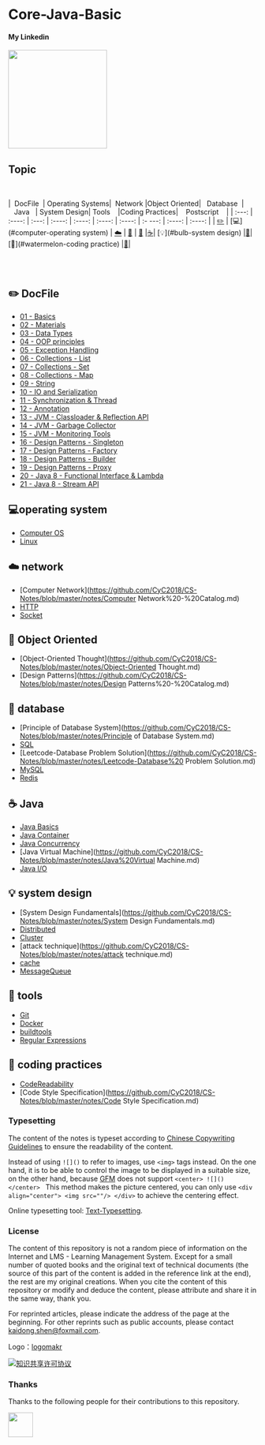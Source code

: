 # Core-Java-Basic

#### My Linkedin

<div align="left">
    <a href="https://www.linkedin.com/in/kaidong-shen/"> <img src="https://www.tmf-group.com/-/media/images/logos/case-study-logos/linkedin.png?h=32%25&w=100%25&la=en&hash=D0E8DD162007F2CF94A6CA31F244DE55E6DBBF8E" width="200px"></a>
</div>

## Topic
<br>

| &nbsp;DocFile&nbsp; | Operating Systems| &nbsp;Network&nbsp;|Object Oriented| &nbsp;&nbsp;Database&nbsp;&nbsp;|&nbsp;&nbsp;&nbsp;Java&nbsp;&nbsp;&nbsp;| System Design| Tools&nbsp;&nbsp;&nbsp; |Coding Practices| &nbsp;&nbsp;&nbsp;Postscript&nbsp;&nbsp;&nbsp; |
| :---: | :----: | :---: | :----: | :----: | :----: | :----: | :- ---: | :----: | :----: |
| [:pencil2:](#pencil2-DocFile) | [:computer:](#computer-operating system) | [:cloud:](#cloud-network) | [:art:](#art-object-oriented) | [:floppy_disk:](#floppy_disk-database) |[:coffee:](#coffee-java)| [:bulb:](#bulb-system design) |[:wrench:](#wrench-tools)| [:watermelon:](#watermelon-coding practice) |[:memo:](#memo-postscript)|

<br>


<br>

## :pencil2: DocFile

- [01 - Basics](https://github.com/shenkaidong/Core-Java-Basic/tree/master/note/java/01%20-%20Basics)
- [02 - Materials](https://github.com/shenkaidong/Core-Java-Basic/tree/master/note/java/02%20-%20Materials)
- [03 - Data Types](https://github.com/shenkaidong/Core-Java-Basic/tree/master/note/java/03%20-%20Data%20Types)
- [04 - OOP principles](https://github.com/shenkaidong/Core-Java-Basic/tree/master/note/java/04%20-%20OOP%20principles)
- [05 - Exception Handling](https://github.com/shenkaidong/Core-Java-Basic/tree/master/note/java/05%20-%20Exception%20Handling)
- [06 - Collections - List](https://github.com/shenkaidong/Core-Java-Basic/tree/master/note/java/06%20-%20Collections%20-%20List)
- [07 - Collections - Set](https://github.com/shenkaidong/Core-Java-Basic/tree/master/note/java/07%20-%20Collections%20-%20Set)
- [08 - Collections - Map](https://github.com/shenkaidong/Core-Java-Basic/tree/master/note/java/08%20-%20Collections%20-%20Map)
- [09 - String](https://github.com/shenkaidong/Core-Java-Basic/tree/master/note/java/09%20-%20String)
- [10 - IO and Serialization](https://github.com/shenkaidong/Core-Java-Basic/tree/master/note/java/10%20-%20IO%20and%20Serialization)
- [11 - Synchronization & Thread](https://github.com/shenkaidong/Core-Java-Basic/tree/master/note/java/11%20-%20Synchronization%20%26%20Thread)
- [12 - Annotation](https://github.com/shenkaidong/Core-Java-Basic/tree/master/note/java/12%20-%20Annotation)
- [13 - JVM - Classloader & Reflection API](https://github.com/shenkaidong/Core-Java-Basic/tree/master/note/java/13%20-%20JVM%20-%20Classloader%20%26%20Reflection%20API)
- [14 - JVM - Garbage Collector](https://github.com/shenkaidong/Core-Java-Basic/tree/master/note/java/14%20-%20JVM%20-%20Garbage%20Collector)
- [15 - JVM - Monitoring Tools](https://github.com/shenkaidong/Core-Java-Basic/tree/master/note/java/15%20-%20JVM%20-%20Monitoring%20Tools)
- [16 - Design Patterns - Singleton](https://github.com/shenkaidong/Core-Java-Basic/tree/master/note/java/16%20-%20Design%20Patterns%20-%20Singleton)
- [17 - Design Patterns - Factory](https://github.com/shenkaidong/Core-Java-Basic/tree/master/note/java/17%20-%20Design%20Patterns%20-%20Factory)
- [18 - Design Patterns - Builder](https://github.com/shenkaidong/Core-Java-Basic/tree/master/note/java/18%20-%20Design%20Patterns%20-%20Builder)
- [19 - Design Patterns - Proxy](https://github.com/shenkaidong/Core-Java-Basic/tree/master/note/java/19%20-%20Design%20Patterns%20-%20Proxy)
- [20 - Java 8 - Functional Interface & Lambda](https://github.com/shenkaidong/Core-Java-Basic/tree/master/note/java/20%20-%20Java%208%20-%20Functional%20Interface%20%26%20Lambda)
- [21 - Java 8 - Stream API](https://github.com/shenkaidong/Core-Java-Basic/tree/master/note/java/21%20-%20Java%208%20-%20Stream%20API)


## :computer:operating system

- [Computer OS](https://github.com/CyC2018/CS-Notes/blob/master/notes/ComputerOS%20-%20Catalog.md)
- [Linux](https://github.com/CyC2018/CS-Notes/blob/master/notes/Linux.md)

## :cloud: network

- [Computer Network](https://github.com/CyC2018/CS-Notes/blob/master/notes/Computer Network%20-%20Catalog.md)
- [HTTP](https://github.com/CyC2018/CS-Notes/blob/master/notes/HTTP.md)
- [Socket](https://github.com/CyC2018/CS-Notes/blob/master/notes/Socket.md)

## :art: Object Oriented

- [Object-Oriented Thought](https://github.com/CyC2018/CS-Notes/blob/master/notes/Object-Oriented Thought.md)
- [Design Patterns](https://github.com/CyC2018/CS-Notes/blob/master/notes/Design Patterns%20-%20Catalog.md)

## :floppy_disk: database

- [Principle of Database System](https://github.com/CyC2018/CS-Notes/blob/master/notes/Principle of Database System.md)
- [SQL](https://github.com/CyC2018/CS-Notes/blob/master/notes/SQL.md)
- [Leetcode-Database Problem Solution](https://github.com/CyC2018/CS-Notes/blob/master/notes/Leetcode-Database%20 Problem Solution.md)
- [MySQL](https://github.com/CyC2018/CS-Notes/blob/master/notes/MySQL.md)
- [Redis](https://github.com/CyC2018/CS-Notes/blob/master/notes/Redis.md)

## :coffee: Java

- [Java Basics](https://github.com/CyC2018/CS-Notes/blob/master/notes/Java%20Basics.md)
- [Java Container](https://github.com/CyC2018/CS-Notes/blob/master/notes/Java%20Container.md)
- [Java Concurrency](https://github.com/CyC2018/CS-Notes/blob/master/notes/Java%20Concurrency.md)
- [Java Virtual Machine](https://github.com/CyC2018/CS-Notes/blob/master/notes/Java%20Virtual Machine.md)
- [Java I/O](https://github.com/CyC2018/CS-Notes/blob/master/notes/Java%20IO.md)

## :bulb: system design

- [System Design Fundamentals](https://github.com/CyC2018/CS-Notes/blob/master/notes/System Design Fundamentals.md)
- [Distributed](https://github.com/CyC2018/CS-Notes/blob/master/notes/distributed.md)
- [Cluster](https://github.com/CyC2018/CS-Notes/blob/master/notes/cluster.md)
- [attack technique](https://github.com/CyC2018/CS-Notes/blob/master/notes/attack technique.md)
- [cache](https://github.com/CyC2018/CS-Notes/blob/master/notes/cache.md)
- [MessageQueue](https://github.com/CyC2018/CS-Notes/blob/master/notes/MessageQueue.md)

## :wrench: tools

- [Git](https://github.com/CyC2018/CS-Notes/blob/master/notes/Git.md)
- [Docker](https://github.com/CyC2018/CS-Notes/blob/master/notes/Docker.md)
- [buildtools](https://github.com/CyC2018/CS-Notes/blob/master/notes/buildtools.md)
- [Regular Expressions](https://github.com/CyC2018/CS-Notes/blob/master/notes/regex.md)

## :watermelon: coding practices

- [CodeReadability](https://github.com/CyC2018/CS-Notes/blob/master/notes/CodeReadability.md)
- [Code Style Specification](https://github.com/CyC2018/CS-Notes/blob/master/notes/Code Style Specification.md)


### Typesetting

The content of the notes is typeset according to [Chinese Copywriting Guidelines](https://github.com/sparanoid/chinese-copywriting-guidelines) to ensure the readability of the content.

Instead of using `![]()` to refer to images, use `<img>` tags instead. On the one hand, it is to be able to control the image to be displayed in a suitable size, on the other hand, because [GFM](https://github.github.com/gfm/) does not support `<center> ![]() </center> ` This method makes the picture centered, you can only use `<div align="center"> <img src=""/> </div>` to achieve the centering effect.

Online typesetting tool: [Text-Typesetting](https://github.com/CyC2018/Text-Typesetting).

### License

The content of this repository is not a random piece of information on the Internet and LMS - Learning Management System. Except for a small number of quoted books and the original text of technical documents (the source of this part of the content is added in the reference link at the end), the rest are my original creations. When you cite the content of this repository or modify and deduce the content, please attribute and share it in the same way, thank you.

For reprinted articles, please indicate the address of the page at the beginning. For other reprints such as public accounts, please contact kaidong.shen@foxmail.com.

Logo：[logomakr](https://logomakr.com/)

<a rel="license" href="http://creativecommons.org/licenses/by-nc-sa/4.0/"><img alt="知识共享许可协议" style="border-width:0" src="https://i.creativecommons.org/l/by-nc-sa/4.0/88x31.png" /></a>

### Thanks

Thanks to the following people for their contributions to this repository.

<a href="https://github.com/shenkaidong">
    <img src="https://media.istockphoto.com/vectors/yin-yang-panda-cute-logo-vector-illustration-vector-id1170794027?k=20&m=1170794027&s=612x612&w=0&h=QvlXWRWUe2hz_WUPvczDxdcMAOvH9NCv8P-GvzCVnqw=" width="50px">
</a> 
